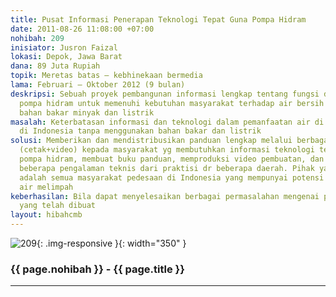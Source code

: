 ```yaml
---
title: Pusat Informasi Penerapan Teknologi Tepat Guna Pompa Hidram
date: 2011-08-26 11:08:00 +07:00
nohibah: 209
inisiator: Jusron Faizal
lokasi: Depok, Jawa Barat
dana: 89 Juta Rupiah
topik: Meretas batas – kebhinekaan bermedia
lama: Februari – Oktober 2012 (9 bulan)
deskripsi: Sebuah proyek pembangunan informasi lengkap tentang fungsi dan cara membuat
  pompa hidram untuk memenuhi kebutuhan masyarakat terhadap air bersih tanpa menggunakan
  bahan bakar minyak dan listrik
masalah: Keterbatasan informasi dan teknologi dalam pemanfaatan air di berbagai desa
  di Indonesia tanpa menggunakan bahan bakar dan listrik
solusi: Memberikan dan mendistribusikan panduan lengkap melalui berbagai bentuk media
  (cetak+video) kepada masyarakat yg membutuhkan informasi teknologi tepat guna –
  pompa hidram, membuat buku panduan, memproduksi video pembuatan, dan mengumpulkan
  beberapa pengalaman teknis dari praktisi dr beberapa daerah. Pihak yang diuntungkan
  adalah semua masyarakat pedesaan di Indonesia yang mempunyai potensi sumber daya
  air melimpah
keberhasilan: Bila dapat menyelesaikan berbagai permasalahan mengenai pompa hidram
  yang telah dibuat
layout: hibahcmb
---
```


![209](/static/img/hibahcmb/209.png){: .img-responsive }{: width="350" }

### {{ page.nohibah }} - {{ page.title }}

---

